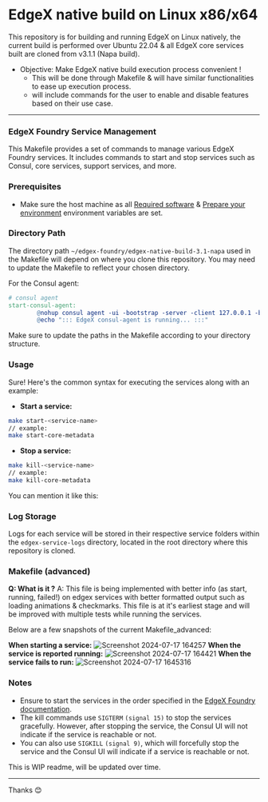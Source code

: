 # EdgeX native build on Linux x86/x64

This repository is for building and running EdgeX on Linux natively, the current build is performed over Ubuntu 22.04 & all EdgeX core services built are cloned from v3.1.1 (Napa build).

* Objective: Make EdgeX native build execution process convenient !
    * This will be done through Makefile & will have similar functionalities to ease up execution process.
    * will include commands for the user to enable and disable features based on their use case.

---

### EdgeX Foundry Service Management

This Makefile provides a set of commands to manage various EdgeX Foundry services. It includes commands to start and stop services such as Consul, core services, support services, and more.

### Prerequisites

- Make sure the host machine as all [Required software](https://docs.edgexfoundry.org/3.1/getting-started/native/Ch-BuildRunOnLinuxDistro/#required-software) & [Prepare your environment](https://docs.edgexfoundry.org/3.1/getting-started/native/Ch-BuildRunOnLinuxDistro/#prepare-your-environment) environment variables are set.

### Directory Path

The directory path `~/edgex-foundry/edgex-native-build-3.1-napa` used in the Makefile will depend on where you clone this repository. You may need to update the Makefile to reflect your chosen directory.

For the Consul agent:

```makefile
# consul agent
start-consul-agent:
        @nohup consul agent -ui -bootstrap -server -client 127.0.0.1 -bind 127.0.0.1 -advertise 127.0.0.1 -data-dir=tmp/consul > ~/edgex-foundry/edgex-native-build-3.1-napa/edgex-service-logs/edgex-consul-agent/nohup.out 2>&1 &
        @echo "::: EdgeX consul-agent is running... :::"
```
Make sure to update the paths in the Makefile according to your directory structure.

### Usage

Sure! Here's the common syntax for executing the services along with an example:

- **Start a service:** 
```bash
make start-<service-name> 
// example:
make start-core-metadata
```
- **Stop a service:**
```bash
make kill-<service-name>
// example:
make kill-core-metadata
```
You can mention it like this:

### Log Storage

Logs for each service will be stored in their respective service folders within the `edgex-service-logs` directory, located in the root directory where this repository is cloned.

### Makefile (advanced)

**Q: What is it ?**
A: This file is being implemented with better info (as start, running, failed!) on edgex services with better formatted output such as loading animations & checkmarks. This file is at it's earliest stage and will be improved with multiple tests while running the services.

Below are a few snapshots of the current Makefile_advanced:

**When starting a service:**
![Screenshot 2024-07-17 164257](https://github.com/user-attachments/assets/7607d903-37d4-444e-845b-43f15c210a79)
**When the service is reported running:**
![Screenshot 2024-07-17 164421](https://github.com/user-attachments/assets/c7eee7cf-bccc-4d0c-b6b9-8dfdcf67dcb3)
**When the service fails to run:**
![Screenshot 2024-07-17 1645316](https://github.com/user-attachments/assets/5bd27718-130d-40c9-8ac9-25814a18fcc4)

### Notes

- Ensure to start the services in the order specified in the [EdgeX Foundry documentation](https://docs.edgexfoundry.org/3.1/getting-started/native/Ch-BuildRunOnLinuxDistro/#run-edgex).
- The kill commands use `SIGTERM` `(signal 15)` to stop the services gracefully. However, after stopping the service, the Consul UI will not indicate if the service is reachable or not. 
- You can also use `SIGKILL` `(signal 9)`, which will forcefully stop the service and the Consul UI will indicate if a service is reachable or not.

This is WIP readme, will be updated over time.

---
Thanks 😊
